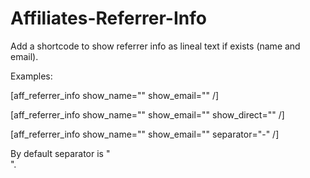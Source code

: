 Affiliates-Referrer-Info
========================
Add a shortcode to show referrer info as lineal text if exists (name and email).

Examples:

[aff_referrer_info show_name="" show_email="" /]

[aff_referrer_info show_name="" show_email="" show_direct="" /]

[aff_referrer_info show_name="" show_email="" separator="-" /]

By default separator is " <br >".
